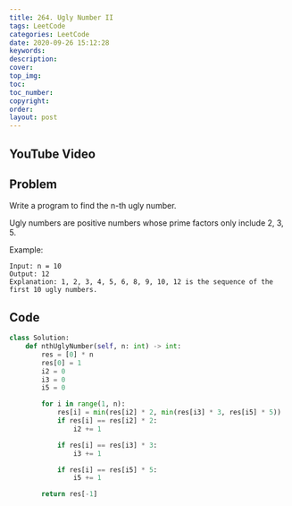 ```yaml
---
title: 264. Ugly Number II
tags: LeetCode
categories: LeetCode
date: 2020-09-26 15:12:28
keywords:
description:
cover:
top_img:
toc:
toc_number:
copyright:
order:
layout: post
---
```


## YouTube Video

## Problem

Write a program to find the n-th ugly number.

Ugly numbers are positive numbers whose prime factors only include 2, 3, 5.

Example:

```
Input: n = 10
Output: 12
Explanation: 1, 2, 3, 4, 5, 6, 8, 9, 10, 12 is the sequence of the first 10 ugly numbers.
```

## Code

```python
class Solution:
    def nthUglyNumber(self, n: int) -> int:
        res = [0] * n
        res[0] = 1
        i2 = 0
        i3 = 0
        i5 = 0

        for i in range(1, n):
            res[i] = min(res[i2] * 2, min(res[i3] * 3, res[i5] * 5))
            if res[i] == res[i2] * 2:
                i2 += 1

            if res[i] == res[i3] * 3:
                i3 += 1

            if res[i] == res[i5] * 5:
                i5 += 1

        return res[-1]
```
